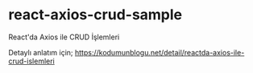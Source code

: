 # react-axios-crud-sample

React'da Axios ile CRUD İşlemleri

Detaylı anlatım için; https://kodumunblogu.net/detail/reactda-axios-ile-crud-islemleri
